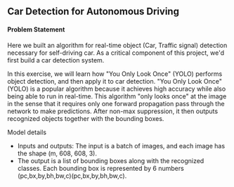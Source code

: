 ## Car Detection for Autonomous Driving

#### Problem Statement
Here we built an algorithm for real-time object (Car, Traffic signal) detection necessary for self-driving car. As a critical component of this project, we'd first build a car detection system. 

In this exercise, we will learn how "You Only Look Once" (YOLO) performs object detection, and then apply it to car detection. "You Only Look Once" (YOLO) is a popular algorithm because it achieves high accuracy while also being able to run in real-time. This algorithm "only looks once" at the image in the sense that it requires only one forward propagation pass through the network to make predictions. After non-max suppression, it then outputs recognized objects together with the bounding boxes.

Model details
 - Inputs and outputs: The input is a batch of images, and each image has the shape (m, 608, 608, 3).
 - The output is a list of bounding boxes along with the recognized classes. Each bounding box is represented by 6 numbers (pc,bx,by,bh,bw,c)(pc,bx,by,bh,bw,c). 
